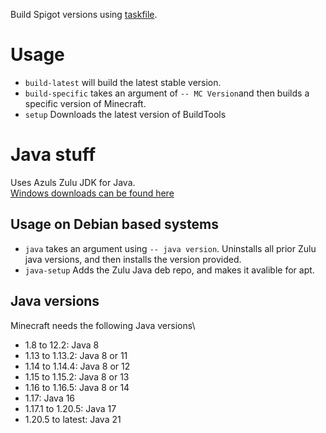 Build Spigot versions using [taskfile](https://taskfile.dev/).

# Usage

- `build-latest` will build the latest stable version.
- `build-specific` takes an argument of `-- MC Version`and then builds a specific version of Minecraft.
- `setup` Downloads the latest version of BuildTools

# Java stuff

Uses Azuls Zulu JDK for Java.\
[Windows downloads can be found here](https://www.azul.com/downloads/?os=windows&package=jdk#zulu)

## Usage on Debian based systems

- `java` takes an argument using `-- java version`. Uninstalls all prior Zulu java versions, and then installs the version provided.
- `java-setup` Adds the Zulu Java deb repo, and makes it avalible for apt.

## Java versions

Minecraft needs the following Java versions\

- 1.8 to 12.2: Java 8
- 1.13 to 1.13.2: Java 8 or 11
- 1.14 to 1.14.4: Java 8 or 12
- 1.15 to 1.15.2: Java 8 or 13
- 1.16 to 1.16.5: Java 8 or 14
- 1.17: Java 16
- 1.17.1 to 1.20.5: Java 17
- 1.20.5 to latest: Java 21
